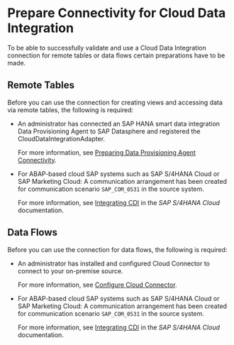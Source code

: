 <!-- loiob6fd8def1c00408e9c5e34efb897aa31 -->

# Prepare Connectivity for Cloud Data Integration

To be able to successfully validate and use a Cloud Data Integration connection for remote tables or data flows certain preparations have to be made.



<a name="loiob6fd8def1c00408e9c5e34efb897aa31__prereq_rt_CDI"/>

## Remote Tables

Before you can use the connection for creating views and accessing data via remote tables, the following is required:

-   An administrator has connected an SAP HANA smart data integration Data Provisioning Agent to SAP Datasphere and registered the CloudDataIntegrationAdapter.

    For more information, see [Preparing Data Provisioning Agent Connectivity](preparing-data-provisioning-agent-connectivity-f1a39d1.md).

-   For ABAP-based cloud SAP systems such as SAP S/4HANA Cloud or SAP Marketing Cloud: A communication arrangement has been created for communication scenario `SAP_COM_0531` in the source system. 

    For more information, see [Integrating CDI](https://help.sap.com/viewer/0f69f8fb28ac4bf48d2b57b9637e81fa/latest/en-US/4a006b43551d4cb5aed6399c0ace6b98.html) in the *SAP S/4HANA Cloud* documentation.




<a name="loiob6fd8def1c00408e9c5e34efb897aa31__prereq_df_CDI"/>

## Data Flows

Before you can use the connection for data flows, the following is required:

-   An administrator has installed and configured Cloud Connector to connect to your on-premise source.

    For more information, see [Configure Cloud Connector](configure-cloud-connector-f289920.md).

-   For ABAP-based cloud SAP systems such as SAP S/4HANA Cloud or SAP Marketing Cloud: A communication arrangement has been created for communication scenario `SAP_COM_0531` in the source system.

    For more information, see [Integrating CDI](https://help.sap.com/viewer/0f69f8fb28ac4bf48d2b57b9637e81fa/latest/en-US/4a006b43551d4cb5aed6399c0ace6b98.html) in the *SAP S/4HANA Cloud* documentation.


